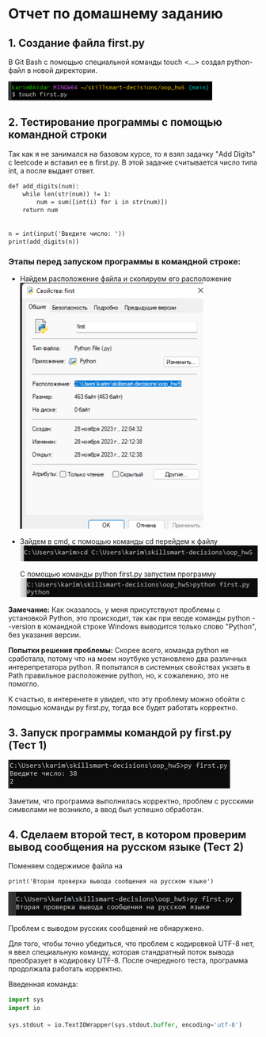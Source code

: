 # Отчет по домашнему заданию

## 1. Создание файла first.py

В Git Bash с помощью специальной команды touch <...> создал python-файл в новой директории.

![img.png](images/img.png)

## 2. Тестирование программы с помощью командной строки

Так как я не занимался на базовом курсе, то я взял задачку "Add Digits" с leetcode и вставил ее в first.py.
В этой задачке считывается число типа int, а после выдает ответ.

```python3
def add_digits(num):
    while len(str(num)) != 1:
        num = sum([int(i) for i in str(num)])
    return num


n = int(input('Введите число: '))
print(add_digits(n))

```

### Этапы перед запуском программы в командной строке:

- Найдем расположение файла и скопируем его расположение
  ![img_1.png](images/img_1.png)
- Зайдем в cmd, с помощью команды cd перейдем к файлу
  ![img_2.png](images/img_2.png)

  С помощью команды python first.py запустим программу
  ![img_3.png](images/img_3.png)

**Замечание:** Как оказалось, у меня присутствуют проблемы с установкой Python, это происходит, так как при вводе
команды python --version в командной строке Windows выводится только слово "Python", без указания версии.

**Попытки решения проблемы:** Скорее всего, команда python не сработала, потому что на моем ноутбуке установлено два
различных интерепретатора python.
Я попытался в системных свойствах укзать в Path правильное расположение python, но, к сожалению, это не помогло.

К счастью, в интеренете я увидел, что эту проблему можно обойти с помощью команды py first.py, тогда все будет работать
корректно.

## 3. Запуск программы командой py first.py (Тест 1)

![img_5.png](images/img_5.png)

Заметим, что программа выполнилась корректно, проблем с русскими символами не возникло, а ввод был успешно обработан.

## 4. Сделаем второй тест, в котором проверим вывод сообщения на русском языке (Тест 2)

Поменяем содержимое файла на

```python3
print('Вторая проверка вывода сообщения на русском языке')
```

![img_6.png](images/img_6.png)

Проблем с выводом русских сообщений не обнаружено.

Для того, чтобы точно убедиться, что проблем с кодировкой UTF-8 нет, я ввел специальную команду, которая стандратный
поток вывода преобразует в кодировку UTF-8. После очередного теста, программа продолжала работать корректно.

Введенная команда:

```python
import sys
import io

sys.stdout = io.TextIOWrapper(sys.stdout.buffer, encoding='utf-8')
```